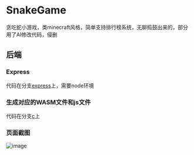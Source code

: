 # SnakeGame
贪吃蛇小游戏，类minecraft风格，简单支持排行榜系统，无聊捣鼓出来的，部分用了AI修改代码，侵删

## 后端
### Express
代码在分支[express](https://github.com/ccpopy/SnakeGame/tree/express)上，需要node环境
### 生成对应的WASM文件和js文件
代码在分支[c](https://github.com/ccpopy/SnakeGame/tree/c)上
### 页面截图
![image](https://github.com/user-attachments/assets/8b6c4d48-1a8b-4475-83d8-ac01f18efa23)

